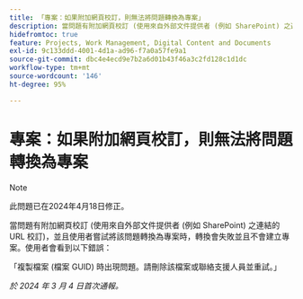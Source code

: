 ```yaml
---
title: 「專案：如果附加網頁校訂，則無法將問題轉換為專案」
description: 當問題有附加網頁校訂 (使用來自外部文件提供者 (例如 SharePoint) 之連結的 URL 校訂)，並且使用者嘗試將該問題轉換為專案時，轉換會失敗並且不會建立專案。使用者會看到錯誤。
hidefromtoc: true
feature: Projects, Work Management, Digital Content and Documents
exl-id: 9c133ddd-4001-4d1a-ad96-f7a0a57fe9a1
source-git-commit: dbc4e4ecd9e7b2a6d01b43f46a3c2fd128c1d1dc
workflow-type: tm+mt
source-wordcount: '146'
ht-degree: 95%

---
```


# 專案：如果附加網頁校訂，則無法將問題轉換為專案

>[!NOTE]
>
>此問題已在2024年4月18日修正。

當問題有附加網頁校訂 (使用來自外部文件提供者 (例如 SharePoint) 之連結的 URL 校訂)，並且使用者嘗試將該問題轉換為專案時，轉換會失敗並且不會建立專案。使用者會看到以下錯誤：

「複製檔案 (檔案 GUID) 時出現問題。請刪除該檔案或聯絡支援人員並重試。」

_於 2024 年 3 月 4 日首次通報。_

